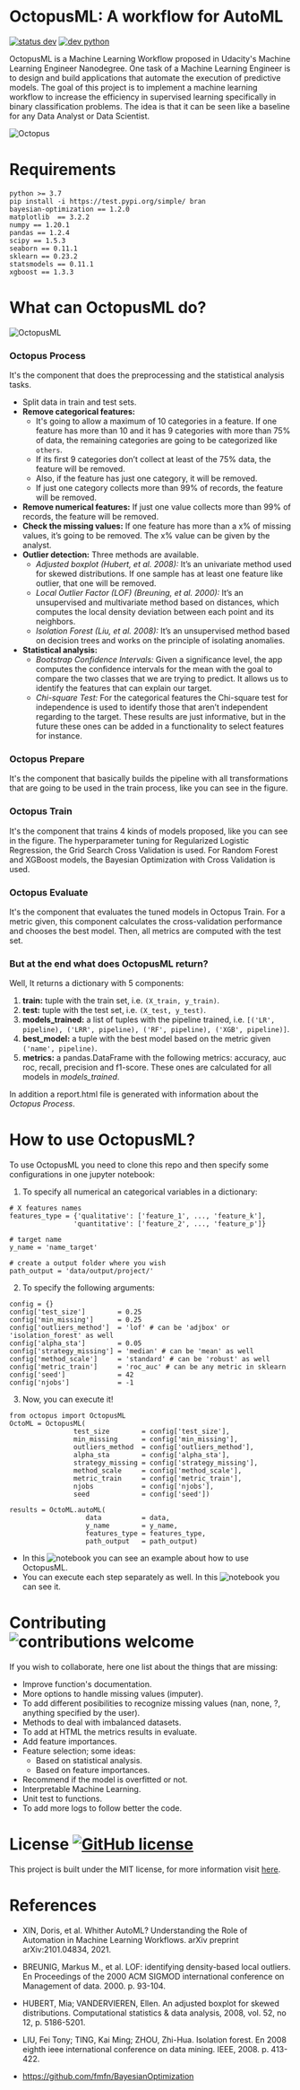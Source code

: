 # OctopusML: A workflow for AutoML

[![status dev](https://img.shields.io/badge/status-dev-sucess.svg)](https://github.com/sebasjp/octopus-ml) [![dev python](https://img.shields.io/badge/python-v3.7-informational.svg)](https://github.com/sebasjp/octopus-ml)

OctopusML is a Machine Learning Workflow proposed in Udacity's Machine Learning Engineer Nanodegree. One task of a Machine Learning Engineer is to design and build applications that automate the execution of predictive models. The goal of this project is to implement a machine learning workflow to increase the efficiency in supervised learning specifically in binary classification problems. The idea is that it can be seen like a baseline for any Data Analyst or Data Scientist.

![Octopus](https://github.com/sebasjp/octopus-ml/blob/master/octopusimages.png)

# Requirements

```
python >= 3.7
pip install -i https://test.pypi.org/simple/ bran
bayesian-optimization == 1.2.0
matplotlib  == 3.2.2
numpy == 1.20.1
pandas == 1.2.4
scipy == 1.5.3
seaborn == 0.11.1
sklearn == 0.23.2
statsmodels == 0.11.1
xgboost == 1.3.3
```
# What can OctopusML do?

![OctopusML](https://github.com/sebasjp/octopus-ml/blob/master/OctopusML_complete.png)

### Octopus Process 
It's the component that does the preprocessing and the statistical analysis tasks.

* Split data in train and test sets.
* **Remove categorical features:** 
   + It's going to allow a maximum of 10 categories in a feature. If one feature has more than 10 and it has 9 categories with more than 75% of data, the remaining categories are going to be categorized like `others`.
   + If its first 9 categories don’t collect at least of the 75% data, the feature will be removed.
   + Also, if the feature has just one category, it will be removed.
   + If just one category collects more than 99% of records, the feature will be removed.
* **Remove numerical features:** If just one value collects more than 99% of records, the feature will be removed.
* **Check the missing values:** If one feature has more than a x% of missing values, it’s going to be removed. The x% value can be given by the analyst.
* **Outlier detection:** Three methods are available.
   + *Adjusted boxplot (Hubert, et al. 2008):* It’s an univariate method used for skewed distributions. If one sample has at least one feature like outlier, that one will be removed.
   + *Local Outlier Factor (LOF) (Breuning, et al. 2000):* It’s an unsupervised and multivariate method based on distances, which computes the local density deviation between each point and its neighbors.
   + *Isolation Forest (Liu, et al. 2008):* It’s an unsupervised method based on decision trees and works on the principle of isolating anomalies.
* **Statistical analysis:**
   + *Bootstrap Confidence Intervals:* Given a significance level, the app computes the confidence intervals for the mean with the goal to compare the two classes that we are trying to predict. It allows us to identify the features that can explain our target.
   + *Chi-square Test:* For the categorical features the Chi-square test for independence is used to identify those that aren’t independent regarding to the target.
These results are just informative, but in the future these ones can be added in a functionality to select features for instance.

### Octopus Prepare
It's the component that basically builds the pipeline with all transformations that are going to be used in the train process, like you can see in the figure.

### Octopus Train 
It's the component that trains 4 kinds of models proposed, like you can see in the figure. The hyperparameter tuning for Regularized Logistic Regression, the Grid Search Cross Validation is used. For Random Forest and XGBoost models, the Bayesian Optimization with Cross Validation is used.

### Octopus Evaluate 
It's the component that evaluates the tuned models in Octopus Train. For a metric given, this component calculates the cross-validation performance and chooses the best model. Then, all metrics are computed with the test set.

### But at the end what does OctopusML return?
Well, It returns a dictionary with 5 components:
1. **train:** tuple with the train set, i.e. `(X_train, y_train)`.
2. **test:** tuple with the test set, i.e. `(X_test, y_test)`.
3. **models_trained:** a list of tuples with the pipeline trained, i.e. `[('LR', pipeline), ('LRR', pipeline), ('RF', pipeline), ('XGB', pipeline)]`.
4. **best_model:** a tuple with the best model based on the metric given `('name', pipeline)`.
5. **metrics:** a pandas.DataFrame with the following metrics: accuracy, auc roc, recall, precision and f1-score. These ones are calculated for all models in *models_trained*.

In addition a report.html file is generated with information about the *Octopus Process*.

# How to use OctopusML?
To use OctopusML you need to clone this repo and then specify some configurations in one jupyter notebook:
1. To specify all numerical an categorical variables in a dictionary:
```
# X features names
features_type = {'qualitative': ['feature_1', ..., 'feature_k'],
                'quantitative': ['feature_2', ..., 'feature_p']}

# target name
y_name = 'name_target'

# create a output folder where you wish
path_output = 'data/output/project/'
```
2. To specify the following arguments:
```
config = {}
config['test_size']        = 0.25
config['min_missing']      = 0.25
config['outliers_method']  = 'lof' # can be 'adjbox' or 'isolation_forest' as well
config['alpha_sta']        = 0.05
config['strategy_missing'] = 'median' # can be 'mean' as well
config['method_scale']     = 'standard' # can be 'robust' as well
config['metric_train']     = 'roc_auc' # can be any metric in sklearn
config['seed']             = 42
config['njobs']            = -1
```
3. Now, you can execute it!
```
from octopus import OctopusML
OctoML = OctopusML(
                test_size        = config['test_size'],
                min_missing      = config['min_missing'],
                outliers_method  = config['outliers_method'],
                alpha_sta        = config['alpha_sta'],
                strategy_missing = config['strategy_missing'],
                method_scale     = config['method_scale'],
                metric_train     = config['metric_train'],
                njobs            = config['njobs'],
                seed             = config['seed'])
                
results = OctoML.autoML(
                   data          = data,
                   y_name        = y_name,
                   features_type = features_type,
                   path_output   = path_output)
```

* In this ![notebook](https://github.com/sebasjp/octopus-ml/blob/master/notebooks/octopus-app-titanic-autoML.ipynb) you can see an example about how to use OctopusML.
* You can execute each step separately as well. In this ![notebook](https://github.com/sebasjp/octopus-ml/blob/master/notebooks/octopus-app-titanic-step-by-step.ipynb) you can see it.

# Contributing ![contributions welcome](https://img.shields.io/badge/contributions-welcome-brightgreen.svg?style=flat)

If you wish to collaborate, here one list about the things that are missing:

* Improve function's documentation.
* More options to handle missing values (imputer).
* To add different posibilities to recognize missing values (nan, none, ?, anything specified by the user).
* Methods to deal with imbalanced datasets.
* To add at HTML the metrics results in evaluate.
* Add feature importances.
* Feature selection; some ideas:
   * Based on statistical analysis.
   * Based on feature importances.
* Recommend if the model is overfitted or not.
* Interpretable Machine Learning.
* Unit test to functions.
* To add more logs to follow better the code.

# License [![GitHub license](https://img.shields.io/github/license/Naereen/StrapDown.js.svg)](https://github.com/sebasjp/octopus-ml/blob/master/LICENSE)

This project is built under the MIT license, for more information visit [here](https://github.com/sebasjp/octopus-ml/blob/master/LICENSE).

# References

* XIN, Doris, et al. Whither AutoML? Understanding the Role of Automation in Machine Learning Workflows. arXiv preprint arXiv:2101.04834, 2021.

* BREUNIG, Markus M., et al. LOF: identifying density-based local outliers. En Proceedings of the 2000 ACM SIGMOD international conference on Management of data. 2000. p. 93-104.

* HUBERT, Mia; VANDERVIEREN, Ellen. An adjusted boxplot for skewed distributions. Computational statistics & data analysis, 2008, vol. 52, no 12, p. 5186-5201.

* LIU, Fei Tony; TING, Kai Ming; ZHOU, Zhi-Hua. Isolation forest. En 2008 eighth ieee international conference on data mining. IEEE, 2008. p. 413-422.

* https://github.com/fmfn/BayesianOptimization
